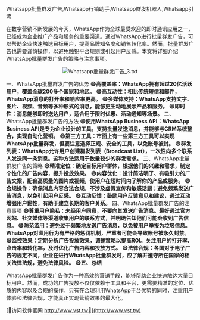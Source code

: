 Whatsapp批量群发广告,Whatsapp行销助手,Whatsapp群发机器人,Whatsapp引流

在数字营销不断发展的今天，WhatsApp作为全球最受欢迎的即时通讯应用之一，已经成为企业推广产品和服务的重要渠道。通过WhatsApp进行批量群发广告，可以帮助企业快速触达目标用户，提高品牌知名度和销售转化率。然而，批量群发广告也需要谨慎操作，以避免触犯平台规则或引起用户反感。本文将详细介绍WhatsApp批量群发广告的策略与注意事项。

 <center><img src="https://vst.tw/MP4/tuiguang/png/3.png" alt="Whatsapp批量群发广告_3.txt"></center>

一、WhatsApp批量群发广告的优势
**😄高覆盖率：WhatsApp拥有超过20亿活跃用户，覆盖全球200多个国家和地区。**
**😄高互动性：相比传统短信和邮件，WhatsApp消息的打开率和响应率更高。**
**😄多媒体支持：WhatsApp支持文字、图片、视频、音频等多种形式的消息，能够更生动地展示产品和服务。**
**😄即时性：消息能够即时送达用户，适合用于限时优惠、活动通知等场景。**
二、WhatsApp批量群发广告的方法
**😄使用WhatsApp Business API：WhatsApp Business API是专为企业设计的工具，支持批量发送消息，并能够与CRM系统整合，实现自动化营销。**
**😄第三方工具：市面上有一些第三方工具可以实现WhatsApp批量群发，但要注意选择正规、安全的工具，以免账号被封。**
**😄群发列表：WhatsApp允许用户创建群发列表（Broadcast List），一次性向多个联系人发送同一条消息。这种方法适用于数量较少的群发需求。**
三、WhatsApp批量群发广告的策略
**😄精准定位：确定目标用户群体，根据他们的兴趣和需求，制定个性化的广告内容，提升投放效果。**
**😄内容优化：设计简洁明了、有吸引力的广告文案，配合高质量的图片或视频，使用户在短时间内了解你的产品或服务。**
**😄合规操作：确保消息内容合法合规，不涉及虚假宣传和敏感话题；避免频繁发送广告消息，以免引起用户反感。**
**😄互动反馈：鼓励用户反馈意见和建议，通过互动增强用户黏性，有助于建立长期的客户关系。**
四、WhatsApp批量群发广告的注意事项
**😄尊重用户隐私：未经用户同意，不要向其发送广告消息。最好通过官方网站、社交媒体等渠道收集用户的联系方式，并明确告知他们可能会收到广告信息。**
**😄防范滥用：避免过于频繁地发送广告消息，以免被用户举报为垃圾信息。WhatsApp对滥用行为有严格的惩罚机制，严重者可能会导致账号被永久封禁。**
**😄监控效果：定期分析广告投放效果，调整策略以提高ROI。关注用户的打开率、点击率和转化率，及时优化广告内容和投放方式。**
**😄法律合规：各国对于电子广告的规定不同，企业在进行WhatsApp批量群发时，应了解并遵守所在国家的相关法律法规，避免法律风险。**
**😄五、总结**

WhatsApp批量群发广告作为一种高效的营销手段，能够帮助企业快速触达大量目标用户。然而，成功的广告投放不仅仅依赖于工具和平台，更需要精准的定位、优质的内容以及合规的操作。只有在合理利用WhatsApp平台优势的同时，注重用户体验和法律合规，才能真正实现营销效果的最大化。


[👻访问软件官网 http://www.vst.tw👻](http://www.vst.tw)
